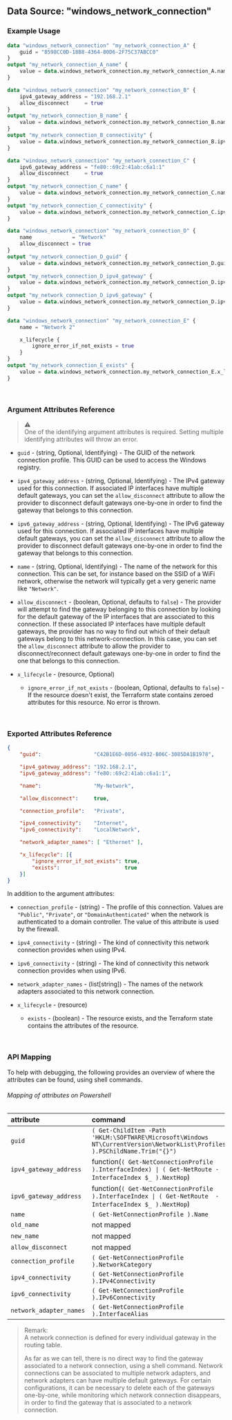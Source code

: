 ## Data Source: "windows_network_connection"

### Example Usage

```terraform
data "windows_network_connection" "my_network_connection_A" {
    guid = "8598CC0D-18B8-4364-80D6-2F75C37ABCC0"
}
output "my_network_connection_A_name" {
    value = data.windows_network_connection.my_network_connection_A.name
}
```

```terraform
data "windows_network_connection" "my_network_connection_B" {
    ipv4_gateway_address = "192.168.2.1"
    allow_disconnect     = true
}
output "my_network_connection_B_name" {
    value = data.windows_network_connection.my_network_connection_B.name
}
output "my_network_connection_B_connectivity" {
    value = data.windows_network_connection.my_network_connection_B.ipv4_connectivity
}
```

```terraform
data "windows_network_connection" "my_network_connection_C" {
    ipv6_gateway_address = "fe80::69c2:41ab:c6a1:1"
    allow_disconnect     = true
}
output "my_network_connection_C_name" {
    value = data.windows_network_connection.my_network_connection_C.name
}
output "my_network_connection_C_connectivity" {
    value = data.windows_network_connection.my_network_connection_C.ipv6_connectivity
}
```

```terraform
data "windows_network_connection" "my_network_connection_D" {
    name             = "Network"
    allow_disconnect = true
}
output "my_network_connection_D_guid" {
    value = data.windows_network_connection.my_network_connection_D.guid
}
output "my_network_connection_D_ipv4_gateway" {
    value = data.windows_network_connection.my_network_connection_D.ipv4_gateway_address
}
output "my_network_connection_D_ipv6_gateway" {
    value = data.windows_network_connection.my_network_connection_D.ipv6_gateway_address
}
```

```terraform
data "windows_network_connection" "my_network_connection_E" {
    name = "Network 2"

    x_lifecycle {
        ignore_error_if_not_exists = true
    }
}
output "my_network_connection_E_exists" {
    value = data.windows_network_connection.my_network_connection_E.x_lifecycle[0].exists
}
```

<br/>

### Argument Attributes Reference

> :warning:  
> One of the identifying argument attributes is required.  Setting multiple identifying attributes will throw an error. 

- `guid` - (string, Optional, Identifying) -  The GUID of the network connection profile.  This GUID can be used to access the Windows registry.

- `ipv4_gateway_address` - (string, Optional, Identifying) -  The IPv4 gateway used for this connection.  If associated IP interfaces have multiple default gateways, you can set the `allow_disconnect` attribute to allow the provider to disconnect default gateways  one-by-one in order to find the gateway that belongs to this connection.

- `ipv6_gateway_address` - (string, Optional, Identifying) -  The IPv6 gateway used for this connection.  If associated IP interfaces have multiple default gateways, you can set the `allow_disconnect` attribute to allow the provider to disconnect default gateways  one-by-one in order to find the gateway that belongs to this connection.

- `name` - (string, Optional, Identifying) -  The name of the network for this connection.  This can be set, for instance based on the SSID of a WiFi network, otherwise the network will typically get a very generic name like `"Network"`.

- `allow_disconnect` - (boolean, Optional, defaults to `false`) -  The provider will attempt to find the gateway belonging to this connection by looking for the default gateway of the IP interfaces that are associated to this connection.  If these associated IP interfaces have multiple default gateways, the provider has no way to find out which of their default gateways belong to this network-connection.  In this case, you can set the `allow_disconnect` attribute to allow the provider to disconnect/reconnect default gateways one-by-one in order to find the one that belongs to this connection.

- `x_lifecycle` - (resource, Optional)

  - `ignore_error_if_not_exists` - (boolean, Optional, defaults to `false`) -  If the resource doesn't exist, the Terraform state contains zeroed attributes for this resource.  No error is thrown.

<br/>

### Exported Attributes Reference

```json
{
    "guid":                 "C42B1E6D-0856-4932-B06C-3085DA1B1978",

    "ipv4_gateway_address": "192.168.2.1",
    "ipv6_gateway_address": "fe80::69c2:41ab:c6a1:1",

    "name":                 "My-Network",

    "allow_disconnect":     true,

    "connection_profile":   "Private",

    "ipv4_connectivity":    "Internet",
    "ipv6_connectivity":    "LocalNetwork",

    "network_adapter_names": [ "Ethernet" ],

    "x_lifecycle": [{
        "ignore_error_if_not_exists": true,
        "exists":                     true
    }]      
}
```

In addition to the argument attributes:

- `connection_profile` - (string) -  The profile of this connection.  Values are `"Public"`, `"Private"`, or `"DomainAuthenticated"` when the network is authenticated to a domain controller.  The value of this attribute is used by the firewall.

- `ipv4_connectivity` - (string) -  The kind of connectivity this network connection provides when using IPv4.

- `ipv6_connectivity` - (string) -  The kind of connectivity this network connection provides when using IPv6.

- `network_adapter_names` - (list[string]) -  The names of the network adapters associated to this network connection.

- `x_lifecycle` - (resource)

  - `exists` - (boolean) -  The resource exists, and the Terraform state contains the attributes of the resource.

<br/>

### API Mapping

To help with debugging, the following provides an overview of where the attributes can be found, using shell commands.

###### Mapping of attributes on Powershell

attribute                             | command
:-------------------------------------|:------------
`guid`                                | `( Get-ChildItem -Path 'HKLM:\SOFTWARE\Microsoft\Windows NT\CurrentVersion\NetworkList\Profiles' ).PSChildName.Trim("{}")`
`ipv4_gateway_address`                | function(`( Get-NetConnectionProfile ).InterfaceIndex) \| ( Get-NetRoute -InterfaceIndex $_ ).NextHop`)
`ipv6_gateway_address`                | function(`( Get-NetConnectionProfile ).InterfaceIndex \| ( Get-NetRoute  -InterfaceIndex $_ ).NextHop`)
`name`                                | `( Get-NetConnectionProfile ).Name`
`old_name`                            | not mapped
`new_name`                            | not mapped
`allow_disconnect`                    | not mapped
`connection_profile`                  | `( Get-NetConnectionProfile ).NetworkCategory`
`ipv4_connectivity`                   | `( Get-NetConnectionProfile ).IPv4Connectivity`
`ipv6_connectivity`                   | `( Get-NetConnectionProfile ).IPv6Connectivity`
`network_adapter_names`               | `( Get-NetConnectionProfile ).InterfaceAlias`

> Remark:  
> A network connection is defined for every individual gateway in the routing table.
> 
> As far as we can tell, there is no direct way to find the gateway associated to a network connection, using a shell command.
> Network connections can be associated to multiple network adapters, and network adapters can have multiple default gateways.  For certain configurations, it can be necessary to delete each of the gateways one-by-one, while monitoring which network connection disappears, in order to find the gateway that is associated to a network connection.

<br/>
